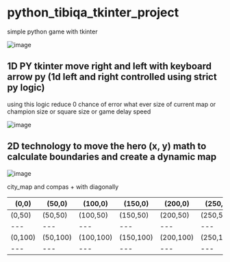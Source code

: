 # python_tibiqa_tkinter_project

simple python game with tkinter

![image](https://user-images.githubusercontent.com/55125302/155687939-67bd9201-f178-4201-bc0e-45249b993e9e.png)

## 1D PY tkinter move right and left with keyboard arrow py (1d left and right controlled using strict py logic)

using this logic reduce 0 chance of error what ever size of current map or champion size or square size or game delay speed

![image](https://user-images.githubusercontent.com/55125302/155692690-5b5ea7f5-5bbe-455c-abe0-7e41e8bc7f8d.png)


## 2D technology to move the hero (x, y) math to calculate boundaries and create a dynamic map

![image](https://user-images.githubusercontent.com/55125302/155696026-f8dd17f3-4fe3-42f3-ad18-aa1befde9015.png)


city_map and compas + with diagonally

| (0,0) | (50,0) | (100,0) | (150,0) | (200,0) | (250,0) | 300,0) |
| --- | --- | --- | --- | --- | --- | --- |
| (0,50) | (50,50) | (100,50) | (150,50) | (200,50) | (250,50) | (300,50) |
| --- | --- | --- | --- | --- | --- | --- |
| (0,100) | (50,100) | (100,100) | (150,100) | (200,100) | (250,100) | (300,100) |
| --- | --- | --- | --- | --- | --- | --- |

